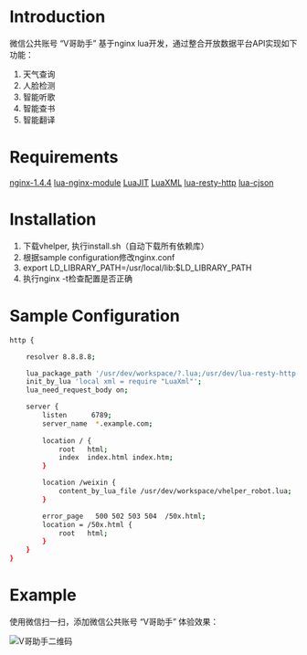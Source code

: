 Introduction
====

微信公共账号 “V哥助手” 基于nginx lua开发，通过整合开放数据平台API实现如下功能：

1. 天气查询
2. 人脸检测
3. 智能听歌
4. 智能查书
5. 智能翻译


Requirements
====
[nginx-1.4.4](http://nginx.org/)
[lua-nginx-module](https://github.com/chaoslawful/lua-nginx-module)
[LuaJIT](http://luajit.org)
[LuaXML](http://viremo.eludi.net/LuaXML)
[lua-resty-http](https://github.com/pintsized/lua-resty-http/)
[lua-cjson](http://www.kyne.com.au/~mark/)


Installation
====
1. 下载vhelper, 执行install.sh（自动下载所有依赖库）
2. 根据sample configuration修改nginx.conf
3. export LD_LIBRARY_PATH=/usr/local/lib:$LD_LIBRARY_PATH
4. 执行nginx -t检查配置是否正确

Sample Configuration
====
```bash
http {

    resolver 8.8.8.8;

    lua_package_path '/usr/dev/workspace/?.lua;/usr/dev/lua-resty-http-0.02/lib/?.lua;/usr/dev/LuaXML/?.lua;;';
    init_by_lua 'local xml = require "LuaXml"';
    lua_need_request_body on;

    server {
        listen      6789;
        server_name  *.example.com;
        
        location / {
            root   html;
            index  index.html index.htm;
        }

        location /weixin {
            content_by_lua_file /usr/dev/workspace/vhelper_robot.lua;
        }

        error_page   500 502 503 504  /50x.html;
        location = /50x.html {
            root   html;
        }
    }
}
```


Example
====
使用微信扫一扫，添加微信公共账号 “V哥助手” 体验效果：

![V哥助手二维码](http://mmbiz.qpic.cn/mmbiz/govJ6sqSicNPQkClUt8ialprRIrozQuLP3IB676Mv8XMve09Yib3OnZZMKKQibRjJ0u4Ovclpib3TbVY4suUQfDEIQg/0)
